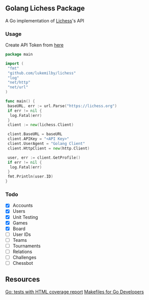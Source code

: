 ## Golang Lichess Package

A Go implementation of [Lichess](https://lichess.org)'s API

### Usage

Create API Token from [here](https://lichess.org/account/oauth/token/create)

```go
package main

import (
 "fmt"
 "github.com/lukemilby/lichess"
 "log"
 "net/http"
 "net/url"
)

func main() {
 baseURL, err := url.Parse("https://lichess.org")
 if err != nil {
  log.Fatal(err)
 }
 client := new(lichess.Client)

 client.BaseURL = baseURL
 client.APIKey = "<API Key>"
 client.UserAgent = "Golang Client"
 client.HttpClient = new(http.Client)

 user, err := client.GetProfile()
 if err != nil {
  log.Fatal(err)
 }
 fmt.Println(user.ID)
}
```

### Todo

- [x] Accounts
- [X] Users
- [X] Unit Testing
- [X] Games
- [X] Board
- [ ] User IDs
- [ ] Teams
- [ ] Tournaments
- [ ] Relations
- [ ] Challenges
- [ ] Chessbot

## Resources

[Go: tests with HTML coverage report](https://kenanbek.medium.com/go-tests-with-html-coverage-report-f977da09552d)
[Makefiles for Go Developers](https://tutorialedge.net/golang/makefiles-for-go-developers/)
